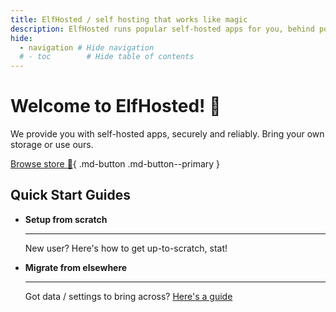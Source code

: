 ```yaml
---
title: ElfHosted / self hosting that works like magic
description: ElfHosted runs popular self-hosted apps for you, behind polished automation and SSO
hide:
  - navigation # Hide navigation
  # - toc        # Hide table of contents
---
```

# Welcome to ElfHosted! 👋

We provide you with self-hosted apps, securely and reliably. Bring your own storage or use ours.

[Browse store :shopping_cart:](https://dev.elfhosted.com/app/bundle){ .md-button .md-button--primary }


## Quick Start Guides

<div class="grid cards" markdown>

- **Setup from scratch**

    ---

    New user? Here's how to get up-to-scratch, stat!

- **Migrate from elsewhere**

    ---

    Got data / settings to bring across? [Here's a guide](/how-to/migrate/)

</div>